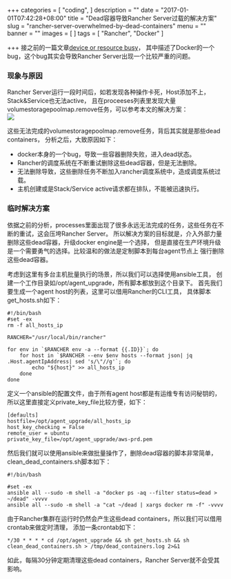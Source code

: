 +++
categories = [
    "coding",
]
description = ""
date = "2017-01-01T07:42:28+08:00"
title = "Dead容器导致Rancher Server过载的解决方案"
slug = "rancher-server-overwhelmed-by-dead-containers"
menu = ""
banner = ""
images = [
]
tags = [
    "Rancher",
    "Docker"
]

+++
接之前的一篇文章[device or resource busy](http://niusmallnan.com/2016/12/27/docker-device-resource-busy/)，
其中描述了Docker的一个bug，这个bug其实会导致Rancher Server出现一个比较严重的问题。
<!--more-->
### 现象与原因
Rancher Server运行一段时间后，如若发现各种操作卡死，Host添加不上，Stack&Service也无法active，
且在proceeses列表里发现大量volumestoragepoolmap.remove任务，可以参考本文的解决方案：  
![](http://ww4.sinaimg.cn/large/006tKfTcjw1fbateimvjnj30iv0a40ug.jpg)

这些无法完成的volumestoragepoolmap.remove任务，背后其实就是那些dead containers，
分析之后，大致原因如下：

* docker本身的一个bug，导致一些容器删除失败，进入dead状态。
* Rancher的调度系统在不断重试删除这些dead容器，但是无法删除。
* 无法删除导致，这些删除任务不断加入rancher调度系统中，造成调度系统过载。
* 主机创建或是Stack/Service active请求都在排队，不能被迅速执行。

### 临时解决方案
依据之前的分析，processes里面出现了很多永远无法完成的任务，这些任务在不断的重试，这会压垮Rancher Server。
所以解决方案的目标就是，介入外部力量删除这些dead容器，升级docker engine是一个选择，
但是直接在生产环境升级是一个需要勇气的选择。比较温和的做法是定制脚本到每台agent节点上
强行删除这些dead容器。

考虑到这里有多台主机批量执行的场景，所以我们可以选择使用ansible工具，
创建一个工作目录如/opt/agent_upgrade，所有脚本都放到这个目录下。
首先我们要生成一个agent host的列表，这里可以借用Rancher的CLI工具，
具体脚本get_hosts.sh如下：
```
#!/bin/bash
#set -ex
rm -f all_hosts_ip

RANCHER="/usr/local/bin/rancher"

for env in `$RANCHER env -a --format {{.ID}}`; do
    for host in `$RANCHER --env $env hosts --format json| jq .Host.agentIpAddress| sed 's/\"//g'`; do
        echo "${host}" >> all_hosts_ip
    done
done
```

定义一个ansible的配置文件，由于所有agent host都是有运维专有访问秘钥的，
所以这里直接定义private_key_file比较方便，如下：
```
[defaults]
hostfile=/opt/agent_upgrade/all_hosts_ip
host_key_checking = False
remote_user = ubuntu
private_key_file=/opt/agent_upgrade/aws-prd.pem
```

然后我们就可以使用ansible来做批量操作了，删除dead容器的脚本非常简单，
clean_dead_containers.sh脚本如下：
```
#!/bin/bash

#set -ex
ansible all --sudo -m shell -a "docker ps -aq --filter status=dead > ~/dead" -vvvv
ansible all --sudo -m shell -a "cat ~/dead | xargs docker rm -f" -vvvv
```

由于Rancher集群在运行时仍然会产生这些dead containers，所以我们可以借用crontab来做定时清理，
添加一条crontab如下：
```
*/30 * * * * cd /opt/agent_upgrade && sh get_hosts.sh && sh clean_dead_containers.sh > /tmp/dead_containers.log 2>&1
```

如此，每隔30分钟定期清理这些dead containers，Rancher Server就不会受其影响。

